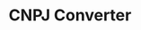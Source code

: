 ---
layout: page
title: CNPJ Converter
description: simple program to remove special characters from a text
img: assets/img/projects/tools-project.png
importance: 2
category: java
related_publications: true
github: https://github.com/Marchinner/ConversorCNPJ
---